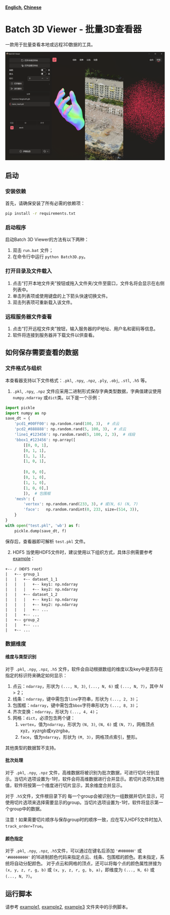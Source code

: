 **[Englich](README.md), [Chinese](README_zh.md)**

# Batch 3D Viewer - 批量3D查看器
一款用于批量查看本地或远程3D数据的工具。

![image](asset/cover1.png)

## 启动
### 安装依赖
首先，请确保安装了所有必需的依赖项：
```bash
pip install -r requirements.txt
```
### 启动程序
启动Batch 3D Viewer的方法有以下两种：
1. 双击 `run.bat` 文件；
2. 在命令行中运行 `python Batch3D.py`。
### 打开目录及文件载入
1. 点击“打开本地文件夹”按钮或拖入文件夹/文件至窗口，文件名将会显示在右侧列表中。
2. 单击列表项或使用键盘的上下箭头快速切换文件。
3. 双击列表项可重新载入该文件。
### 远程服务器文件查看
1. 点击“打开远程文件夹”按钮，输入服务器的IP地址、用户名和密码等信息。
2. 软件将连接到服务器并下载文件以供查看。

## 如何保存需要查看的数据
### 文件格式与组织
本查看器支持以下文件格式：`.pkl`, `.npy`, `.npz`, `.ply`, `.obj`, `.stl`, `.h5` 等。

1. `.pkl`, `.npy`, `.npz` 文件应采用二进制形式保存字典类型数据，字典值建议使用 `numpy.ndarray` 或`dict`类。以下是一个示例：
```python
import pickle
import numpy as np
save_dt = {
    'pcd1_#00FF00': np.random.rand(100, 3),  # 点云
    'pcd2_#888888': np.random.rand(5, 100, 3),  # 点云
    'line1_#123456': np.random.rand(5, 100, 2, 3),  # 线段
    'bbox1_#123456': np.array([
        [[0, 0, 1],
        [0, 1, 1],
        [1, 1, 1],
        [1, 0, 1],
        
        [0, 0, 0],
        [0, 1, 0],
        [1, 1, 0],
        [1, 0, 0],]
        ]),  # 包围框
    'mesh': {
        'vertex': np.random.rand(233, 3), # 或(N, 6) (N, 7)
        'face':   np.random.randint(0, 233, size=(514, 3)),
    }
}
with open("test.pkl", 'wb') as f:
    pickle.dump(save_dt, f)
```
保存后，查看器即可解析 `test.pkl` 文件。

2. HDF5
当使用HDF5文件时，建议使用以下组织方式，具体示例需要参考[example](example\example_04_read_HDF5_file.py)：

```
+-- /（HDF5 root）
|   +-- group_1
|   |   +-- dataset_1_1
|   |   |   +-- key1: np.ndarray
|   |   |   +-- key2: np.ndarray
|   |   +-- dataset_1_2
|   |   |   +-- key1: np.ndarray
|   |   |   +-- key2: np.ndarray
|   |   |   +-- ...
|   |   +-- ...
|   +-- group_2
|   |   +-- ...
|   +-- ...
```


### 数据维度
#### 维度与类型识别
对于 `.pkl`, `.npy`, `.npz`, `.h5` 文件，软件会自动根据数组的维度以及key中是否存在指定的标识符来确定如何显示：
1. 点云：`ndarray`，形状为 `(..., N, 3)`, `(..., N, 6)` 或 `(..., N, 7)`，其中 $N > 2$；
2. 线条：`ndarray`，键中需包含`line`字符串，形状为 `(..., 2, 3)`；
3. 包围框：`ndarray`，键中需包含`bbox`字符串形状为 `(..., 8, 3)`；
4. 齐次变换：`ndarray`，形状为 `(..., 4, 4)`；
5. 网格：`dict`，必须包含两个键：
    1. `vertex`，值为`ndarray`，形状为 `(N, 3)`, `(N, 6)` 或 `(N, 7)`，网格顶点xyz，xyzrgb或xyzrgba，
    2. `face`，值为`ndarray`，形状为 `(M, 3)`，网格顶点索引，整形。


其他类型的数据暂不支持。
#### 批次处理
对于 `.pkl`, `.npy`, `.npz` 文件，高维数据将被识别为批次数据，可进行切片分别显示。当切片选项设置为-1时，软件会将高维数据进行合并显示。若切片选项为其他值，软件将按第一个维度进行切片显示，其余维度合并显示。

对于 `.h5`文件，文件根目录下的  每一个group会被识别为一组数据并切片显示，可使用切片选项来选择需要显示的group。当切片选项设置为-1时，软件将显示第一个group中的数据。

注意！如果需要切片顺序与保存group时的顺序一致，应在写入HDF5文件时加入`track_order=True`。

#### 颜色指定
对于 `.pkl`, `.npy`, `.npz`, `.h5`文件，可以通过在键名后添加 `'#HHHHHH'` 或 `'#HHHHHHHH'` 的16进制颜色代码来指定点云、线条、包围框的颜色。若未指定，系统将自动分配颜色。
对于点云和网格的顶点，还可以将每个点的颜色属性拼接为 `(x, y, z, r, g, b)` 或 `(x, y, z, r, g, b, a)`，即维度为 `(..., N, 6)` 或 `(..., N, 7)`。
## 运行脚本
请参考 [example1](example\example_01_read_ply.py), [example2](example\example_02_random_pcd.py), [example3](example\example_03_trimesh_obj.py) 文件夹中的示例脚本。
